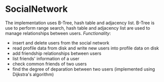 # SocialNetwork
The implementation uses B-Tree, hash table and adjacency list. B-Tree is use to perform range search, hash table and adjacency list are used to manage relationships between users.
*Functionality*:
* insert and delete users from the social network
* read profile data from disk and write new users into profile data on disk
* add friendship relationships between users
* list friends' information of a user
* check common friends of two users
* find the degree of deparation between two users (implemented using Dijkstra's algorithm)
